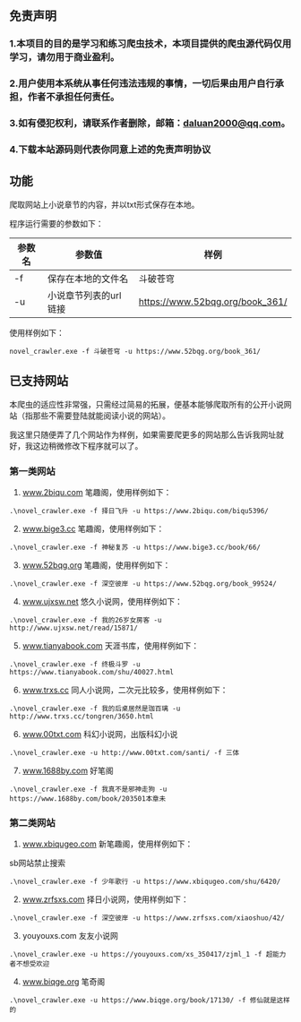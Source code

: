 ## 免责声明
### 1.本项目的目的是学习和练习爬虫技术，本项目提供的爬虫源代码仅用学习，请勿用于商业盈利。
### 2.用户使用本系统从事任何违法违规的事情，一切后果由用户自行承担，作者不承担任何责任。
### 3.如有侵犯权利，请联系作者删除，邮箱：daluan2000@qq.com。
### 4.下载本站源码则代表你同意上述的免责声明协议

## 功能

爬取网站上小说章节的内容，并以txt形式保存在本地。

程序运行需要的参数如下：

| 参数名 | 参数值          | 样例                              |
|-----|--------------|---------------------------------|
| -f  | 保存在本地的文件名    | 斗破苍穹                            |
| -u  | 小说章节列表的url链接 | https://www.52bqg.org/book_361/ |

使用样例如下：
```shell
novel_crawler.exe -f 斗破苍穹 -u https://www.52bqg.org/book_361/
```



## 已支持网站

本爬虫的适应性非常强，只需经过简易的拓展，便基本能够爬取所有的公开小说网站（指那些不需要登陆就能阅读小说的网站）。

我这里只随便弄了几个网站作为样例，如果需要爬更多的网站那么告诉我网址就好，我这边稍微修改下程序就可以了。


### 第一类网站

1. www.2biqu.com 笔趣阁，使用样例如下：

```shell
.\novel_crawler.exe -f 择日飞升 -u https://www.2biqu.com/biqu5396/
```

2. www.bige3.cc 笔趣阁，使用样例如下：

```shell
.\novel_crawler.exe -f 神秘复苏 -u https://www.bige3.cc/book/66/
```

3. www.52bqg.org 笔趣阁，使用样例如下：

```shell
.\novel_crawler.exe -f 深空彼岸 -u https://www.52bqg.org/book_99524/
```

4. www.ujxsw.net 悠久小说网，使用样例如下：

```shell
.\novel_crawler.exe -f 我的26岁女房客 -u http://www.ujxsw.net/read/15871/ 
```
5. www.tianyabook.com 天涯书库，使用样例如下：

```shell
.\novel_crawler.exe -f 终极斗罗 -u https://www.tianyabook.com/shu/40027.html
```
6. www.trxs.cc 同人小说网，二次元比较多，使用样例如下：

```shell
.\novel_crawler.exe -f 我的后桌居然是珈百璃 -u http://www.trxs.cc/tongren/3650.html
```

6. www.00txt.com 科幻小说网，出版科幻小说

```shell
.\novel_crawler.exe -u http://www.00txt.com/santi/ -f 三体
```

7. www.1688by.com 好笔阁

```shell
.\novel_crawler.exe -f 我真不是邪神走狗 -u https://www.1688by.com/book/203501本章未
```

### 第二类网站

1. www.xbiqugeo.com 新笔趣阁，使用样例如下：

sb网站禁止搜索

```shell
.\novel_crawler.exe -f 少年歌行 -u https://www.xbiqugeo.com/shu/6420/  
```

2. www.zrfsxs.com 择日小说网，使用样例如下：

```shell
.\novel_crawler.exe -f 深空彼岸 -u https://www.zrfsxs.com/xiaoshuo/42/
```

3. youyouxs.com 友友小说网

```shell
.\novel_crawler.exe -u https://youyouxs.com/xs_350417/zjml_1 -f 超能力者不想受欢迎
```

4. www.biqge.org 笔奇阁

```shell
.\novel_crawler.exe -u https://www.biqge.org/book/17130/ -f 修仙就是这样的
```